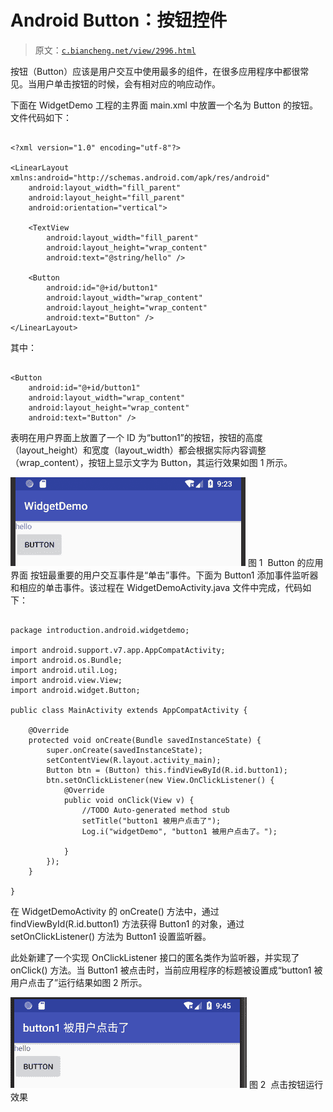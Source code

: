 # Android Button：按钮控件

> 原文：[`c.biancheng.net/view/2996.html`](http://c.biancheng.net/view/2996.html)

按钮（Button）应该是用户交互中使用最多的组件，在很多应用程序中都很常见。当用户单击按钮的时候，会有相对应的响应动作。

下面在 WidgetDemo 工程的主界面 main.xml 中放置一个名为 Button 的按钮。文件代码如下：

```

<?xml version="1.0" encoding="utf-8"?>

<LinearLayout xmlns:android="http://schemas.android.com/apk/res/android"
    android:layout_width="fill_parent"
    android:layout_height="fill_parent"
    android:orientation="vertical">

    <TextView
        android:layout_width="fill_parent"
        android:layout_height="wrap_content"
        android:text="@string/hello" />

    <Button
        android:id="@+id/button1"
        android:layout_width="wrap_content"
        android:layout_height="wrap_content"
        android:text="Button" />
</LinearLayout>
```

其中：

```

<Button
    android:id="@+id/button1"
    android:layout_width="wrap_content"
    android:layout_height="wrap_content"
    android:text="Button" />
```

表明在用户界面上放置了一个 ID 为“button1”的按钮，按钮的高度（layout_height）和宽度（layout_width）都会根据实际内容调整（wrap_content），按钮上显示文字为 Button，其运行效果如图 1 所示。

![Button 的应用界面](img/dade40e2bf1faf292a8e9b28239ae8b3.png)
图 1  Button 的应用界面
按钮最重要的用户交互事件是“单击”事件。下面为 Button1 添加事件监听器和相应的单击事件。该过程在 WidgetDemoActivity.java 文件中完成，代码如下：

```

package introduction.android.widgetdemo;

import android.support.v7.app.AppCompatActivity;
import android.os.Bundle;
import android.util.Log;
import android.view.View;
import android.widget.Button;

public class MainActivity extends AppCompatActivity {

    @Override
    protected void onCreate(Bundle savedInstanceState) {
        super.onCreate(savedInstanceState);
        setContentView(R.layout.activity_main);
        Button btn = (Button) this.findViewById(R.id.button1);
        btn.setOnClickListener(new View.OnClickListener() {
            @Override
            public void onClick(View v) {
                //TODO Auto-generated method stub
                setTitle("button1 被用户点击了");
                Log.i("widgetDemo", "button1 被用户点击了。");

            }
        });
    }

}
```

在 WidgetDemoActivity 的 onCreate() 方法中，通过 findViewById(R.id.button1) 方法获得 Button1 的对象，通过 setOnClickListener() 方法为 Button1 设置监听器。

此处新建了一个实现 OnClickListener 接口的匿名类作为监听器，并实现了 onClick() 方法。当 Button1 被点击时，当前应用程序的标题被设置成“button1 被用户点击了”运行结果如图 2 所示。

![点击按钮运行效果](img/311afb81d8d1a6fcc515e853e777a650.png)
图 2  点击按钮运行效果